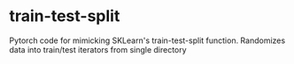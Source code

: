 # train-test-split
Pytorch code for mimicking SKLearn's train-test-split function. Randomizes data into train/test iterators from single directory
